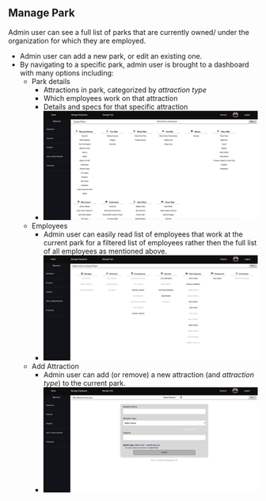 ## Manage Park

Admin user can see a full list of parks that are currently owned/ under the organization for which they are employed.

  * Admin user can add a new park, or edit an existing one.
  * By navigating to a specific park, admin user is brought to a dashboard with many options including:
    * Park details
      * Attractions in park, categorized by *attraction type*
      * Which employees work on that attraction
      * Details and specs for that specific attraction
      * ![parkDetails](../quantummanagementapp/static/images/parkdetailsdashboard.png)
    * Employees
      * Admin user can easily read list of employees that work at the current park for a filtered list of employees rather then the full list of all employees as mentioned above.
      * ![employeesInPark](../quantummanagementapp/static/images/employeesInPark.png)
    * Add Attraction
      * Admin user can add (or remove) a new attraction (and *attraction type*) to the current park.
      * ![addAttractionForm](../quantummanagementapp/static/images/AddAttraction.png)
